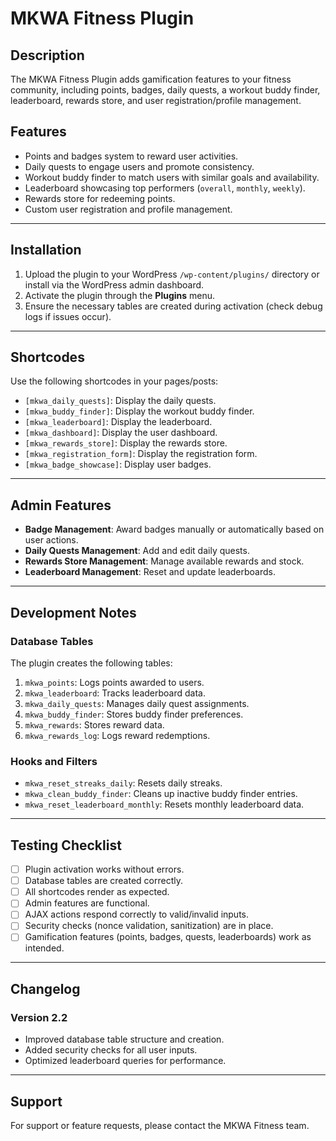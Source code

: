 # MKWA Fitness Plugin

## Description
The MKWA Fitness Plugin adds gamification features to your fitness community, including points, badges, daily quests, a workout buddy finder, leaderboard, rewards store, and user registration/profile management.

## Features
- Points and badges system to reward user activities.
- Daily quests to engage users and promote consistency.
- Workout buddy finder to match users with similar goals and availability.
- Leaderboard showcasing top performers (`overall`, `monthly`, `weekly`).
- Rewards store for redeeming points.
- Custom user registration and profile management.

---

## Installation
1. Upload the plugin to your WordPress `/wp-content/plugins/` directory or install via the WordPress admin dashboard.
2. Activate the plugin through the **Plugins** menu.
3. Ensure the necessary tables are created during activation (check debug logs if issues occur).

---

## Shortcodes
Use the following shortcodes in your pages/posts:
- `[mkwa_daily_quests]`: Display the daily quests.
- `[mkwa_buddy_finder]`: Display the workout buddy finder.
- `[mkwa_leaderboard]`: Display the leaderboard.
- `[mkwa_dashboard]`: Display the user dashboard.
- `[mkwa_rewards_store]`: Display the rewards store.
- `[mkwa_registration_form]`: Display the registration form.
- `[mkwa_badge_showcase]`: Display user badges.

---

## Admin Features
- **Badge Management**: Award badges manually or automatically based on user actions.
- **Daily Quests Management**: Add and edit daily quests.
- **Rewards Store Management**: Manage available rewards and stock.
- **Leaderboard Management**: Reset and update leaderboards.

---

## Development Notes
### Database Tables
The plugin creates the following tables:
1. `mkwa_points`: Logs points awarded to users.
2. `mkwa_leaderboard`: Tracks leaderboard data.
3. `mkwa_daily_quests`: Manages daily quest assignments.
4. `mkwa_buddy_finder`: Stores buddy finder preferences.
5. `mkwa_rewards`: Stores reward data.
6. `mkwa_rewards_log`: Logs reward redemptions.

### Hooks and Filters
- `mkwa_reset_streaks_daily`: Resets daily streaks.
- `mkwa_clean_buddy_finder`: Cleans up inactive buddy finder entries.
- `mkwa_reset_leaderboard_monthly`: Resets monthly leaderboard data.

---

## Testing Checklist
- [ ] Plugin activation works without errors.
- [ ] Database tables are created correctly.
- [ ] All shortcodes render as expected.
- [ ] Admin features are functional.
- [ ] AJAX actions respond correctly to valid/invalid inputs.
- [ ] Security checks (nonce validation, sanitization) are in place.
- [ ] Gamification features (points, badges, quests, leaderboards) work as intended.

---

## Changelog
### Version 2.2
- Improved database table structure and creation.
- Added security checks for all user inputs.
- Optimized leaderboard queries for performance.

---

## Support
For support or feature requests, please contact the MKWA Fitness team.
